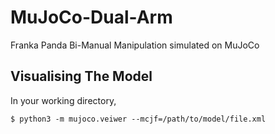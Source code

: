 # MuJoCo-Dual-Arm
Franka Panda Bi-Manual Manipulation simulated on MuJoCo

## Visualising The Model
In your working directory,
```console
$ python3 -m mujoco.veiwer --mcjf=/path/to/model/file.xml

```

